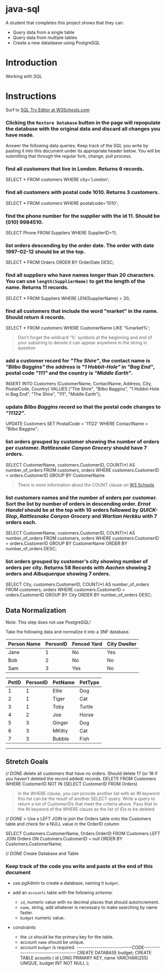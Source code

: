 # java-sql

A student that completes this project shows that they can:
* Query data from a single table
* Query data from multiple tables
* Create a new datadaase using PostgreSQL

# Introduction

Working with SQL

# Instructions

Surf to [SQL Try Editor at W3Schools.com](https://www.w3schools.com/Sql/tryit.asp?filename=trysql_select_top)  

### **Clicking the `Restore Database` button in the page will repopulate the database with the original data and discard all changes you have made**.

Answer the following data queries. Keep track of the SQL you write by pasting it into this document under its appropriate header below. You will be submitting that through the regular fork, change, pull process.


### find all customers that live in London. Returns 6 records.
SELECT * FROM customers WHERE city='London';

### find all customers with postal code 1010. Returns 3 customers.
SELECT * FROM customers WHERE postalcode='1010';

### find the phone number for the supplier with the id 11. Should be (010) 9984510.
SELECT Phone FROM Suppliers WHERE SupplierID=11;

### list orders descending by the order date. The order with date 1997-02-12 should be at the top.
SELECT * FROM Orders ORDER BY OrderDate DESC;

### find all suppliers who have names longer than 20 characters. You can use `length(SupplierName)` to get the length of the name. Returns 11 records.
SELECT * FROM Suppliers WHERE LEN(SupplierName) > 20;

### find all customers that include the word "market" in the name. Should return 4 records.
SELECT * FROM customers WHERE CustomerName LIKE '%market%';

> Don't forget the wildcard '%' symbols at the beginning and end of your substring to denote it can appear anywhere in the string in question

### add a customer record for _"The Shire"_, the contact name is _"Bilbo Baggins"_ the address is _"1 Hobbit-Hole"_ in _"Bag End"_, postal code _"111"_ and the country is _"Middle Earth"_.
INSERT INTO Customers (CustomerName, ContactName, Address, City, PostalCode, Country)
VALUES ("The Shire", "Bilbo Baggins", "1 Hobbit-Hole in Bag End", "The Shire", "111", "Middle Earth");

### update _Bilbo Baggins_ record so that the postal code changes to _"11122"_.
UPDATE Customers
SET PostalCode = '11122'
WHERE ContactName = "Bilbo Baggins";

### list orders grouped by customer showing the number of orders per customer. _Rattlesnake Canyon Grocery_ should have 7 orders.
SELECT CustomerName, customers.CustomerID, COUNT(*) AS number_of_orders
FROM  customers, orders
WHERE customers.CustomerID = orders.CustomerID
GROUP BY CustomerName


> There is more information about the COUNT clause on [W3 Schools](https://www.w3schools.com/sql/sql_count_avg_sum.asp)

### list customers names and the number of orders per customer. Sort the list by number of orders in descending order. _Ernst Handel_ should be at the top with 10 orders followed by _QUICK-Stop_, _Rattlesnake Canyon Grocery_ and _Wartian Herkku_ with 7 orders each.
SELECT CustomerName, customers.CustomerID, COUNT(*) AS number_of_orders
FROM  customers, orders
WHERE customers.CustomerID = orders.CustomerID
GROUP BY CustomerName
ORDER BY number_of_orders DESC;

### list orders grouped by customer's city showing number of orders per city. Returns 58 Records with _Aachen_ showing 2 orders and _Albuquerque_ showing 7 orders.
SELECT City, customers.CustomerID, COUNT(*) AS number_of_orders
FROM  customers, orders
WHERE customers.CustomerID = orders.CustomerID
GROUP BY City
ORDER BY number_of_orders DESC;


## Data Normalization

Note: This step does not use PostgreSQL!

Take the following data and normalize it into a 3NF database.

| Person Name | PersonID | Fenced Yard | City Dweller |
|-------------|----------|-------------|--------------|
| Jane        | 1        | No          | Yes          |
| Bob         | 2        | No          | No           |
| Sam         | 3        | Yes         | No           |


| PetID | PersonID| PetName   | PetType   |
|-------|---------|-----------|-----------|
| 1     | 1       | Ellie     | Dog       |
| 2     | 1       | Tiger     | Cat       |
| 3     | 1       | Toby      | Turtle    |
| 4     | 2       | Joe       | Horse     |
| 5     | 3       | Ginger    | Dog       |
| 6     | 3       | MKitty    | Cat       |
| 7     | 3       | Bubble    | Fish      |

---
## Stretch Goals

// *DONE* delete all customers that have no orders. Should delete 17 (or 18 if you haven't deleted the record added) records.
DELETE FROM Customers 
WHERE CustomerID NOT IN 
       (SELECT CustomerID 
FROM Orders)

> In the WHERE clause, you can provide another list with an IN keyword this list can be the result of another SELECT query. Write a query to return a list of CustomerIDs that meet the criteria above. Pass that to the IN keyword of the WHERE clause as the list of IDs to be deleted
 
// *DONE* > Use a LEFT JOIN to join the Orders table onto the Customers table and check for a NULL value in the OrderID column 

SELECT Customers.CustomerName, Orders.OrderID
FROM Customers
LEFT JOIN Orders ON Customers.CustomerID = null
ORDER BY Customers.CustomerName;

// *DONE* Create Database and Table

### Keep track of the code you write and paste at the end of this document

- use pgAdmin to create a database, naming it `budget`.
- add an `accounts` table with the following _schema_:

  - `id`, numeric value with no decimal places that should autoincrement.
  - `name`, string, add whatever is necessary to make searching by name faster.
  - `budget` numeric value.

- constraints
  - the `id` should be the primary key for the table.
  - account `name` should be unique.
  - account `budget` is required.
----------------------------CODE------------------------------------
CREATE DATABASE budget; 
CREATE TABLE acounts (
    id LONG PRIMARY KEY,
    name VARCHAR(255) UNIQUE,
    budget INT NOT NULL
); 
